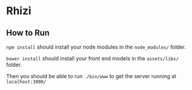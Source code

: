 Rhizi
=====

How to Run
----------

`npm install` should install your node modules in the `node_modules/` folder.

`bower install` should install your front end models in the `assets/libs/` folder.

Then you should be able to run `./bin/www` to get the server running at `localhost:3000/`

